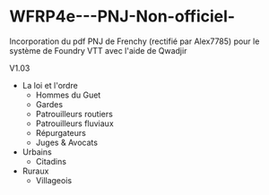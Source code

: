 # WFRP4e---PNJ-Non-officiel-
Incorporation du pdf PNJ de Frenchy (rectifié par Alex7785) pour le système de Foundry VTT avec l'aide de Qwadjir

V1.03
- La loi et l'ordre
  * Hommes du Guet
  * Gardes
  * Patrouilleurs routiers
  * Patrouilleurs fluviaux
  * Répurgateurs
  * Juges & Avocats
- Urbains
  * Citadins
- Ruraux
  * Villageois
